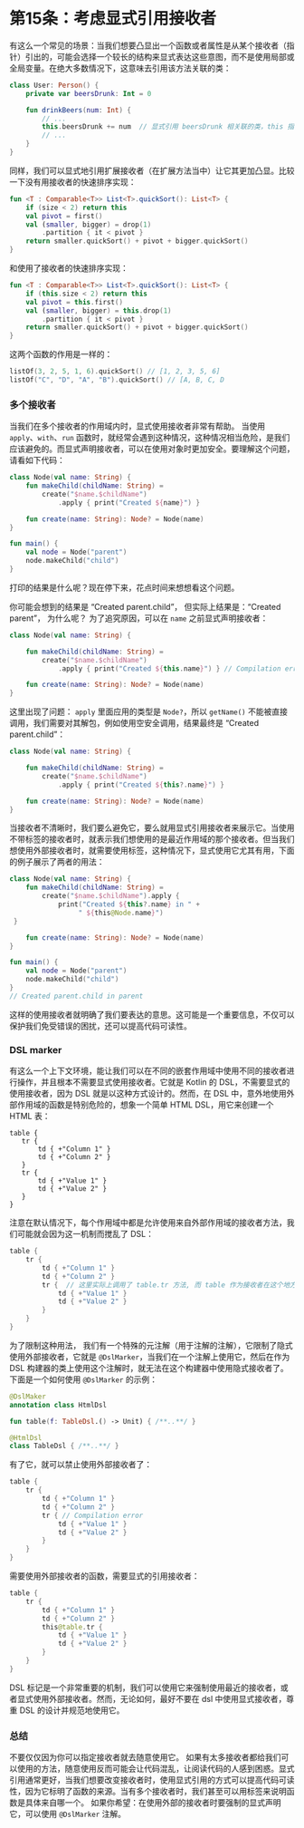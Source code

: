 # 第15条：考虑显式引用接收者

有这么一个常见的场景：当我们想要凸显出一个函数或者属性是从某个接收者（指针）引出的，可能会选择一个较长的结构来显式表达这些意图，而不是使用局部或全局变量。在绝大多数情况下，这意味去引用该方法关联的类：

```kotlin
class User: Person() {
    private var beersDrunk: Int = 0

    fun drinkBeers(num: Int) {
        // ...
        this.beersDrunk += num  // 显式引用 beersDrunk 相关联的类，this 指代的就是 User，也就是接收者
        // ...
    }
}
```

同样，我们可以显式地引用扩展接收者（在扩展方法当中）让它其更加凸显。比较一下没有用接收者的快速排序实现：

```kotlin
fun <T : Comparable<T>> List<T>.quickSort(): List<T> {
    if (size < 2) return this
    val pivot = first()
    val (smaller, bigger) = drop(1)
        .partition { it < pivot }
    return smaller.quickSort() + pivot + bigger.quickSort()
}
```

和使用了接收者的快速排序实现：

```kotlin
fun <T : Comparable<T>> List<T>.quickSort(): List<T> {
    if (this.size < 2) return this
    val pivot = this.first()
    val (smaller, bigger) = this.drop(1)
        .partition { it < pivot }
    return smaller.quickSort() + pivot + bigger.quickSort()
}
```

这两个函数的作用是一样的：

```kotlin
listOf(3, 2, 5, 1, 6).quickSort() // [1, 2, 3, 5, 6]
listOf("C", "D", "A", "B").quickSort() // [A, B, C, D
```

### 多个接收者

当我们在多个接收者的作用域内时，显式使用接收者非常有帮助。 当使用 `apply`、`with`、`run` 函数时，就经常会遇到这种情况，这种情况相当危险，是我们应该避免的。而显式声明接收者，可以在使用对象时更加安全。要理解这个问题，请看如下代码：

```kotlin
class Node(val name: String) {
    fun makeChild(childName: String) = 
        create("$name.$childName")
            .apply { print("Created ${name}") }

    fun create(name: String): Node? = Node(name)
}

fun main() {
    val node = Node("parent")
    node.makeChild("child")
}
```

打印的结果是什么呢？现在停下来，花点时间来想想看这个问题。

你可能会想到的结果是 “Created parent.child”， 但实际上结果是：“Created parent”， 为什么呢？ 为了追究原因，可以在 `name` 之前显式声明接收者：

```kotlin
class Node(val name: String) {

    fun makeChild(childName: String) =
        create("$name.$childName")
            .apply { print("Created ${this.name}") } // Compilation error

    fun create(name: String): Node? = Node(name)
}
```

这里出现了问题： `apply` 里面应用的类型是 `Node?`，所以 `getName()` 不能被直接调用，我们需要对其解包，例如使用空安全调用，结果最终是 “Created parent.child”：

```kotlin
class Node(val name: String) {

    fun makeChild(childName: String) =
        create("$name.$childName")
            .apply { print("Created ${this?.name}") }

    fun create(name: String): Node? = Node(name)
}
```

当接收者不清晰时，我们要么避免它，要么就用显式引用接收者来展示它。当使用不带标签的接收者时，就表示我们想使用的是最近作用域的那个接收者。但当我们想使用外部接收者时，就需要使用标签，这种情况下，显式使用它尤其有用，下面的例子展示了两者的用法：

```kotlin
class Node(val name: String) {
    fun makeChild(childName: String) = 
        create("$name.$childName").apply { 
            print("Created ${this?.name} in " +
                 " ${this@Node.name}") 
 }

    fun create(name: String): Node? = Node(name)
}

fun main() {
    val node = Node("parent")
    node.makeChild("child")
}
// Created parent.child in parent
```

这样的使用接收者就明确了我们要表达的意思。这可能是一个重要信息，不仅可以保护我们免受错误的困扰，还可以提高代码可读性。

### DSL marker

有这么一个上下文环境，能让我们可以在不同的嵌套作用域中使用不同的接收者进行操作，并且根本不需要显式使用接收者。它就是 Kotlin 的 DSL，不需要显式的使用接收者，因为 DSL 就是以这种方式设计的。然而，在 DSL 中，意外地使用外部作用域的函数是特别危险的，想象一个简单 HTML DSL，用它来创建一个 HTML 表：

```
table {
   tr {
       td { +"Column 1" }
       td { +"Column 2" }
   }
   tr {
       td { +"Value 1" }
       td { +"Value 2" }
   }
}
```

注意在默认情况下，每个作用域中都是允许使用来自外部作用域的接收者方法，我们可能就会因为这一机制而搅乱了 DSL：

```kotlin
table {
    tr {
        td { +"Column 1" }
        td { +"Column 2" }
        tr {  // 这里实际上调用了 table.tr 方法, 而 table 作为接收者在这个地方是隐式的
            td { +"Value 1" }
            td { +"Value 2" }
        }
    }
}
```

为了限制这种用法， 我们有一个特殊的元注解（用于注解的注解），它限制了隐式使用外部接收者，它就是 `@DslMarker`，当我们在一个注解上使用它，然后在作为 DSL 构建器的类上使用这个注解时，就无法在这个构建器中使用隐式接收者了。下面是一个如何使用 `@DslMarker` 的示例：

```kotlin
@DslMaker
annotation class HtmlDsl

fun table(f: TableDsl.() -> Unit) { /**..**/ }

@HtmlDsl
class TableDsl { /**..**/ }
```

有了它，就可以禁止使用外部接收者了：

```kotlin
table {
    tr {
        td { +"Column 1" }
        td { +"Column 2" }
        tr { // Compilation error
            td { +"Value 1" }
            td { +"Value 2" }
        }
    }
}
```

需要使用外部接收者的函数，需要显式的引用接收者：

```kotlin
table {
    tr {
        td { +"Column 1" }
        td { +"Column 2" }
        this@table.tr {
            td { +"Value 1" }
            td { +"Value 2" }
        }
    }
}
```

DSL 标记是一个非常重要的机制，我们可以使用它来强制使用最近的接收者，或者显式使用外部接收者。然而，无论如何，最好不要在 dsl 中使用显式接收者，尊重 DSL 的设计并规范地使用它。

### 总结

不要仅仅因为你可以指定接收者就去随意使用它。 如果有太多接收者都给我们可以使用的方法，随意使用反而可能会让代码混乱，让阅读代码的人感到困惑。显式引用通常更好，当我们想要改变接收者时，使用显式引用的方式可以提高代码可读性，因为它标明了函数的来源。当有多个接收者时，我们甚至可以用标签来说明函数是具体来自哪一个。 如果你希望：在使用外部的接收者时要强制的显式声明它，可以使用 `@DslMarker` 注解。
